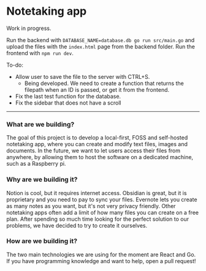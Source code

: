 # Notetaking app

Work in progress.

Run the backend with `DATABASE_NAME=database.db go run src/main.go` and upload the files with the `index.html` page from the backend folder.
Run the frontend with `npm run dev`.

To-do:

- Allow user to save the file to the server with CTRL+S.
  - Being developed. We need to create a function that returns the filepath when an ID is passed, or get it from the frontend.
- Fix the last test function for the database.
- Fix the sidebar that does not have a scroll
 

---

### What are we building?

The goal of this project is to develop a local-first, FOSS and self-hosted notetaking app, where you can create and modify text files, images and documents. In the future, we want to let users access their files from anywhere, by allowing them to host the software on a dedicated machine, such as a Raspberry pi. 

### Why are we building it?

Notion is cool, but it requires internet access. Obsidian is great, but it is proprietary and you need to pay to sync your files. Evernote lets you create as many notes as you want, but it's not very privacy friendly. Other notetaking apps often add a limit of how many files you can create on a free plan. After spending so much time looking for the perfect solution to our problems, we have decided to try to create it ourselves.

### How are we building it?

The two main technologies we are using for the moment are React and Go. If you have programming knowledge and want to help, open a pull request!
